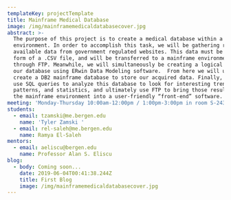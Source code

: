 ```yaml
---
templateKey: projectTemplate
title: Mainframe Medical Database
image: /img/mainframemedicaldatabasecover.jpg
abstract: >-
  The purpose of this project is to create a medical database within a mainframe
  environment. In order to accomplish this task, we will be gathering readily
  available data from government regulated websites. This data must be in the
  form of a .CSV file, and will be transferred to a mainframe environment
  through FTP. Meanwhile, we will simultaneously be creating a logical model of
  our database using ERwin Data Modeling software.  From here we will use DDL to
  create a DB2 mainframe database to store our acquired data. Finally, we will
  use SQL queries to analyze this database to look for interesting trends,
  patterns, and statistics, and ultimately use FTP to bring those results out of
  the mainframe environment into a user-friendly “front-end” software.
meeting: 'Monday-Thursday 10:00am-12:00pm / 1:00pm-3:00pm in room S-243'
students:
  - email: tzamski@me.bergen.edu
    name: 'Tyler Zamski '
  - email: rel-saleh@me.bergen.edu
    name: Ramya El-Saleh
mentors:
  - email: aeliscu@bergen.edu
    name: Professor Alan S. Eliscu
blog:
  - body: Coming soon...
    date: 2019-06-04T00:41:38.244Z
    title: First Blog
    image: /img/mainframemedicaldatabasecover.jpg
---
```


